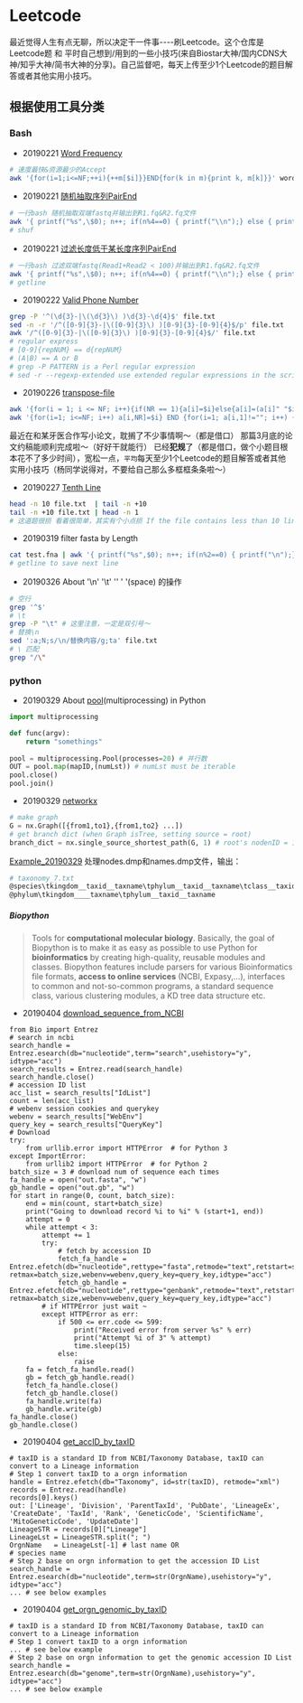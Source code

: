 # Leetcode
最近觉得人生有点无聊，所以决定干一件事----刷Leetcode。这个仓库是Leetcode题 和 平时自己想到/用到的一些小技巧(来自Biostar大神/国内CDNS大神/知乎大神/简书大神的分享)。自己监督吧，每天上传至少1个Leetcode的题目解答或者其他实用小技巧。

## 根据使用工具分类
### Bash
- 20190221 [Word Frequency](https://leetcode.com/problems/word-frequency/)
```bash
# 速度最快&资源最少的Accept
awk '{for(i=1;i<=NF;++i){++m[$i]}}END{for(k in m){print k, m[k]}}' words.txt | sort -nr -k 2
```
- 20190221 [随机抽取序列PairEnd]()
```bash
# 一行bash 随机抽取双端fastq并输出到R1.fq&R2.fq文件
awk '{ printf("%s",\$0); n++; if(n%4==0) { printf("\\n");} else { printf("\\t\\t");} }' | shuf | head -n $extCont | sed 's/\\t\\t/\\n/g' | awk -F "\\t" '{print \$1 > "R1.fq"; print \$2 > "R2.fq"}'
# shuf
```
- 20190221 [过滤长度低于某长度序列PairEnd]()
```bash
# 一行bash 过滤双端fastq(Read1+Read2 < 100)并输出到R1.fq&R2.fq文件
awk '{ printf("%s",\$0); n++; if(n%4==0) { printf("\\n");} else { printf("\\t\\t");} }' | sed 's/\\t\\t/\\n/g' | awk 'NR%4==1{a=\$0;{getline b; getline c; getline d; if(length(b) > $Lenthrd){print a"\\n"b"\\n"c"\\n"d}}}' | awk -F "\\t" '{print \$1 > "R1.fq"; print \$2 > "R2.fq"}'
# getline
``` 
- 20190222 [Valid Phone Number](https://leetcode.com/problems/valid-phone-numbers/)
```bash
grep -P '^(\d{3}-|\(\d{3}\) )\d{3}-\d{4}$' file.txt
sed -n -r '/^([0-9]{3}-|\([0-9]{3}\) )[0-9]{3}-[0-9]{4}$/p' file.txt
awk '/^([0-9]{3}-|\([0-9]{3}\) )[0-9]{3}-[0-9]{4}$/' file.txt
# regular express
# [0-9]{repNUM} == d{repNUM}
# (A|B) == A or B
# grep -P PATTERN is a Perl regular expression
# sed -r --regexp-extended use extended regular expressions in the script.
```

- 20190226 [transpose-file](https://leetcode.com/problems/transpose-file/)
```bash
awk '{for(i = 1; i <= NF; i++){if(NR == 1){a[i]=$i}else{a[i]=(a[i]" "$i)}}}END{for(i in a){print a[i]}}' file.txt
awk '{for(i=1; i<=NF; i++) a[i,NR]=$i} END {for(i=1; a[i,1]!=""; i++) {for(j=1; j<NR; j++) printf a[i,j] " "; print a[i,NR]}}' file.txt
```

最近在和某牙医合作写小论文，耽搁了不少事情啊～（都是借口）
那篇3月底的论文约稿能顺利完成啦～（好好干就能行）
已经**犯规**了（都是借口，做个小题目根本花不了多少时间），宽松一点，``平均``每天至少1个Leetcode的题目解答或者其他实用小技巧（杨同学说得对，不要给自己那么多框框条条啦～）

- 20190227 [Tenth Line](https://leetcode.com/problems/tenth-line/)
```bash
head -n 10 file.txt  | tail -n +10
tail -n +10 file.txt | head -n 1
# 这道题很损 看着很简单，其实有个小点损 If the file contains less than 10 lines
```

- 20190319 filter fasta by Length
```bash
cat test.fna | awk '{ printf("%s",$0); n++; if(n%2==0) { printf("\n");} else { printf("\t\t");} }' | sed 's/\t\t/\n/g' | awk 'NR%2==1{a=$0;{getline b; if(length(b) > 100){print a"\n"b}}}' > test_len100.fna
# getline to save next line
```

- 20190326 About '\n' '\t' '\' ' '(space) 的操作
```bash
# 空行
grep '^$'
# \t
grep -P "\t" # 这里注意，一定是双引号～
# 替换\n
sed ':a;N;s/\n/替换内容/g;ta' file.txt
# \ 匹配
grep "/\"
```
### python
- 20190329 About [pool](https://docs.python.org/2/library/multiprocessing.html)(multiprocessing) in Python
```python
import multiprocessing

def func(argv):
    return "somethings"
    
pool = multiprocessing.Pool(processes=20) # 并行数
OUT = pool.map(mapID,(numLst)) # numLst must be iterable
pool.close()
pool.join()
```
- 20190329 [networkx](https://networkx.github.io/documentation/stable/_downloads/networkx_reference.pdf) 
```python
# make graph
G = nx.Graph([{from1,to1},{from1,to2} ...])
# get branch dict (when Graph isTree, setting source = root)
branch_dict = nx.single_source_shortest_path(G, 1) # root's nodenID = 1 in G
```
[Example_20190329](https://github.com/KidultXJT/Leetcode/blob/master/20190329.py) 处理nodes.dmp和names.dmp文件，输出：
```bash
# taxonomy_7.txt
@species\tkingdom__taxid__taxname\tphylum__taxid__taxname\tclass__taxid__taxname\torder__taxid__taxname\tfamily__taxid__taxname\tgenus__taxid__taxname\tspecies__taxid__taxname
@phylum\tkingdom____taxname\tphylum__taxid__taxname
```

##### Biopython
> Tools for **computational molecular biology**. Basically, the goal of Biopython is to make it as easy as possible to use Python for **bioinformatics** by creating high-quality, reusable modules and classes. Biopython features include parsers for various Bioinformatics file formats, **access to online services** (NCBI, Expasy,...), interfaces to common and not-so-common programs, a standard sequence class, various clustering modules, a KD tree data structure etc. 

- 20190404 [download_sequence_from_NCBI](biopython.org/DIST/docs/tutorial/Tutorial.html)
```
from Bio import Entrez
# search in ncbi
search_handle = Entrez.esearch(db="nucleotide",term="search",usehistory="y", idtype="acc")
search_results = Entrez.read(search_handle)
search_handle.close()
# accession ID list
acc_list = search_results["IdList"]
count = len(acc_list)
# webenv session cookies and querykey
webenv = search_results["WebEnv"]
query_key = search_results["QueryKey"]
# Download
try:
    from urllib.error import HTTPError  # for Python 3
except ImportError:
    from urllib2 import HTTPError  # for Python 2
batch_size = 3 # download num of sequence each times
fa_handle = open("out.fasta", "w")
gb_handle = open("out.gb", "w")
for start in range(0, count, batch_size):
    end = min(count, start+batch_size)
    print("Going to download record %i to %i" % (start+1, end))
    attempt = 0
    while attempt < 3:
        attempt += 1
        try:
            # fetch by accession ID
            fetch_fa_handle = Entrez.efetch(db="nucleotide",rettype="fasta",retmode="text",retstart=start, retmax=batch_size,webenv=webenv,query_key=query_key,idtype="acc")
            fetch_gb_handle = Entrez.efetch(db="nucleotide",rettype="genbank",retmode="text",retstart=start, retmax=batch_size,webenv=webenv,query_key=query_key,idtype="acc")
        # if HTTPError just wait ~
        except HTTPError as err:
            if 500 <= err.code <= 599:
                print("Received error from server %s" % err)
                print("Attempt %i of 3" % attempt)
                time.sleep(15)
            else:
                raise
    fa = fetch_fa_handle.read()
    gb = fetch_gb_handle.read()
    fetch_fa_handle.close()
    fetch_gb_handle.close()
    fa_handle.write(fa)
    gb_handle.write(gb)
fa_handle.close()
gb_handle.close()
```
- 20190404 [get_accID_by_taxID](biopython.org/DIST/docs/tutorial/Tutorial.html)
```
# taxID is a standard ID from NCBI/Taxonomy Database, taxID can convert to a Lineage information
# Step 1 convert taxID to a orgn information
handle = Entrez.efetch(db="Taxonomy", id=str(taxID), retmode="xml")
records = Entrez.read(handle)
records[0].keys()
out: ['Lineage', 'Division', 'ParentTaxId', 'PubDate', 'LineageEx', 'CreateDate', 'TaxId', 'Rank', 'GeneticCode', 'ScientificName', 'MitoGeneticCode', 'UpdateDate']
LineageSTR = records[0]["Lineage"]
LineageLst = LineageSTR.split("; ")
OrgnName   = LineageLst[-1] # last name OR
# species name
# Step 2 base on orgn information to get the accession ID List
search_handle = Entrez.esearch(db="nucleotide",term=str(OrgnName),usehistory="y", idtype="acc")
... # see below examples
```
- 20190404 [get_orgn_genomic_by_taxID](biopython.org/DIST/docs/tutorial/Tutorial.html)
```
# taxID is a standard ID from NCBI/Taxonomy Database, taxID can convert to a Lineage information
# Step 1 convert taxID to a orgn information
... # see below example
# Step 2 base on orgn information to get the genomic accession ID List
search_handle = Entrez.esearch(db="genome",term=str(OrgnName),usehistory="y", idtype="acc")
... # see below example
```
